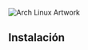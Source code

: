 ![Arch Linux Artwork](https://archlinux.org/static/logos/archlinux-logo-light-90dpi.d36c53534a2b.png)

## Instalación

